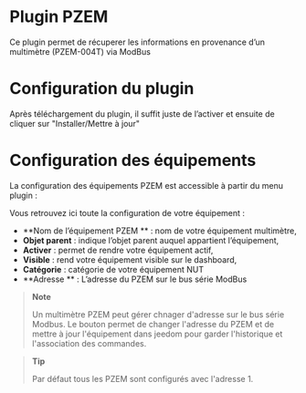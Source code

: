 # Plugin PZEM

Ce plugin permet de récuperer les informations en provenance d’un multimètre (PZEM-004T) via ModBus

# Configuration du plugin 

Après téléchargement du plugin, il suffit juste de l’activer et ensuite de cliquer sur "Installer/Mettre à jour"



# Configuration des équipements 

La configuration des équipements PZEM est accessible à partir du menu plugin :

Vous retrouvez ici toute la configuration de votre équipement :

-   **Nom de l’équipement PZEM ** : nom de votre équipement multimètre,
-   **Objet parent** : indique l’objet parent auquel appartient l’équipement,
-   **Activer** : permet de rendre votre équipement actif,
-   **Visible** : rend votre équipement visible sur le dashboard,
-   **Catégorie** : catégorie de votre équipement NUT
-   **Adresse ** : L’adresse du PZEM sur le bus série ModBus

> **Note**
>
> Un multimètre PZEM peut gérer chnager d'adresse sur le bus série Modbus. Le bouton permet de changer l'adresse du PZEM et de mettre à jour l'équipement dans jeedom pour garder l'historique et l'association des commandes.

> **Tip**
>
> Par défaut tous les PZEM sont configurés avec l'adresse 1.

